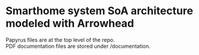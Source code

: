 # Smarthome system SoA architecture modeled with Arrowhead
Papyrus files are at the top level of the repo. \
PDF documentation files are stored under /documentation.

